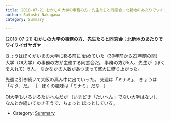 ```yaml
---
title: 2018-07-21 むかしの大学の事務の方、先生たちと同窓会；北新地のあたりでワイワイガヤガヤ
author: Satoshi Nakagawa
category: Summary

---
```


[2018-07-21] **むかしの大学の事務の方、先生たちと同窓会；北新地のあたりでワイワイガヤガヤ** 

 きょうはぼくがいまの大学に移る前に
勤めていた（30年前から22年前の間）
大学（OI大学）の事務の方が主催する同窓会だ。
事務の方が5人、先生が（ぼくを入れて）5人、
なかなかの人数があつまって盛大に盛り上がった。

 先週に引き続いて大阪の真ん中に出ていった。
先週は「ミナミ」、
きょうは「キタ」だ。
［--ぼくの趣味は「ミナミ」だな--］

 OI大学もいろいろたいへんだが
（いまどき「たいへん」でない大学はない）、
なんとか続いてゆきそうで、ちょっと
ほっとしている。

- Category: [Summary](https://merapano.github.io/categories.html#Summary)

